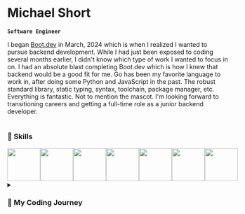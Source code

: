 # Michael Short
**`Software Engineer`**

I began [Boot.dev](https://www.boot.dev/tracks/backend) in March, 2024 which is when I realized I wanted to pursue backend development. While I had just been exposed to coding several months earlier, I didn't know which type of work I wanted to focus in on. I had an absolute blast completing Boot.dev which is how I knew that backend would be a good fit for me. Go has been my favorite language to work in, after doing some Python and JavaScript in the past. The robust standard library, static typing, syntax, toolchain, package manager, etc. Everything is fantastic. Not to mention the mascot. I'm looking forward to transitioning careers and getting a full-time role as a junior backend developer.

#

### 🚀 Skills
<div style='display: flex'>
<img width='75px' src="https://cdn.jsdelivr.net/gh/devicons/devicon@latest/icons/go/go-original.svg" />
<img width='75px' src="https://cdn.jsdelivr.net/gh/devicons/devicon@latest/icons/python/python-original.svg" />
<img width='75px' src="https://cdn.jsdelivr.net/gh/devicons/devicon@latest/icons/javascript/javascript-original.svg" /> 
<img width='75px' src="https://cdn.jsdelivr.net/gh/devicons/devicon@latest/icons/git/git-original.svg" />
<img width='75px' src="https://cdn.jsdelivr.net/gh/devicons/devicon@latest/icons/docker/docker-original.svg" />
<img width='75px' src="https://cdn.jsdelivr.net/gh/devicons/devicon@latest/icons/postgresql/postgresql-original.svg" />
<img width='75px' src="https://cdn.jsdelivr.net/gh/devicons/devicon@latest/icons/sqlite/sqlite-original.svg" />
</div>

<details>
  <summary><h3>📖 My Coding Journey</h3></summary>
    <p>
      My first exposure to coding was with Codecademy and later Coursera. At the time, I didn't know anything about coding. My first ventures were in data analytics (SQL, R) and front-end development. I completed an obscene amount of certificates but in the end just felt like these weren't the best fit for me. At the very least, they introduced me to some basic coding concepts and I was always excited when I could write code. One day I was watching ThePrimeagen and saw he recommended Boot.dev.
    </p>
    <p>
      The majority of my learning has come from Boot.dev. I love how I was forced to actually write code the entire time and the gamification was icing on the cake. The path is split into two halves, computer science and backend-specific concepts. It started off easy with some Python but quickly became significantly harder. I realized that the resources I was using previously were very superficial.
    </p>
    <p>
      It took me around 8 months to complete it, however, I had to go back and review concepts many times. I even re-read and completed certain projects and courses multiple times. For me, I need repeated exposure before I can grasp certain concepts, especially ones that are particularly abstract. All in all, after completing the entire pathway, reviewing, and building projects, it's nearing one year. I am so thankful for Boot.dev, as it got tiresome trying out the endless resources available online (Coursera, Codecademy, Edx, Udemy to name a few). Having an all-in-one, structured, progressive resource kept me on track and motivated the entire time. I think there will always be more to learn and review, but the next big step for me is actually making that career pivot.
    </p>
</details>
